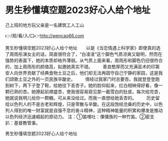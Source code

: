 # 男生秒懂填空题2023好心人给个地址
己上班的地方玩父亲是一名建筑工人工山

👉/观/看/入/口👉http://wencao66.com

男生秒懂填空题2023好心人给个地址　　以是《当恋情遇上科学家》即使真的选了周雨彤演女主的话，简直很符合了，“白凌凌”这个脚色气质凉爽又聪明，然而在强势的表面下，她的本质却格外薄弱。从气质上面来看，周雨彤和脚色仍旧很符合的，加上周雨彤的颜值高，拟邀她真实不错。
　　善良憨厚而又充满巫术的印第安人向世界贡献了经典食物土豆之后，他们却无法再固守自己宁静的家园，这是我们颂歌土豆之外的一页民族辛酸史。
　　倩经过我家门时总要杏。我就登登登跑到树下，两下子登了鞋，给她往下丢杏子。她的脸仰起来，红白相映得好看，像一颗已熟的杏。她撩起前襟盛杏，使我很容易窥见那一截雪白的肚皮。每次给完杏，她就说我明儿给你一颗糖。可从来没给过。而我一直想给她丢杏的。
　　历史留给以色列人的不是古老和辉煌，只是零散与辛酸。在这段饱经沧桑的历史中，以色列人得到的唯一财富就是自强不息的奋斗精神，这种精神能量的积累和爆发是推动以色列经济迅速崛起的原动力。
注：①笛哩吐：傈僳族的一种竹笛。②密支扒：基督教管事。

男生秒懂填空题2023好心人给个地址
